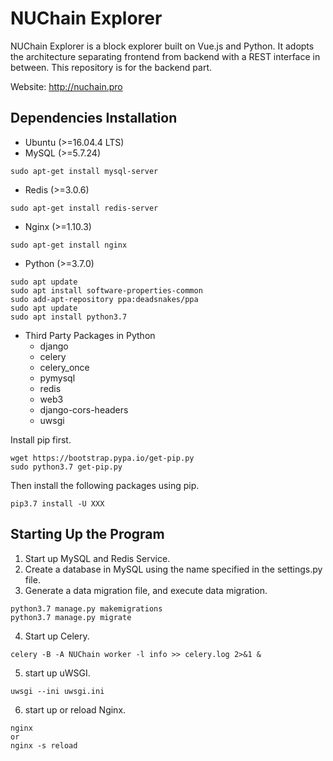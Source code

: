 # NUChain Explorer
NUChain Explorer is a block explorer built on Vue.js and Python. It adopts the architecture separating frontend from backend with a REST interface in between. This repository is for the backend part.

Website: http://nuchain.pro

## Dependencies Installation

- Ubuntu (>=16.04.4 LTS)
- MySQL (>=5.7.24)
```
sudo apt-get install mysql-server
```
- Redis (>=3.0.6)
```
sudo apt-get install redis-server
```
- Nginx (>=1.10.3)
```
sudo apt-get install nginx
```
- Python (>=3.7.0)
```
sudo apt update
sudo apt install software-properties-common
sudo add-apt-repository ppa:deadsnakes/ppa
sudo apt update
sudo apt install python3.7
```
- Third Party Packages in Python
    - django
    - celery
    - celery_once
    - pymysql
    - redis
    - web3
    - django-cors-headers
    - uwsgi
    
Install pip first.
```
wget https://bootstrap.pypa.io/get-pip.py
sudo python3.7 get-pip.py
```
Then install the following packages using pip.
```
pip3.7 install -U XXX
```
    

## Starting Up the Program

1. Start up MySQL and Redis Service.
2. Create a database in MySQL using the name specified in the settings.py file.
3. Generate a data migration file, and execute data migration.
```
python3.7 manage.py makemigrations
python3.7 manage.py migrate
```
4. Start up Celery.
```
celery -B -A NUChain worker -l info >> celery.log 2>&1 &
```
5. start up uWSGI.
```
uwsgi --ini uwsgi.ini
```
6. start up or reload Nginx.
```
nginx 
or 
nginx -s reload
```
